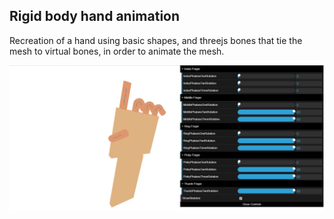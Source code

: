 ## Rigid body hand animation

Recreation of a hand using basic shapes, and threejs bones that tie the mesh to virtual bones, in order to animate the mesh.

![](https://github.com/danielbairamian/Threejs-Animations/blob/master/GifsAndSS/Rigid.png)
